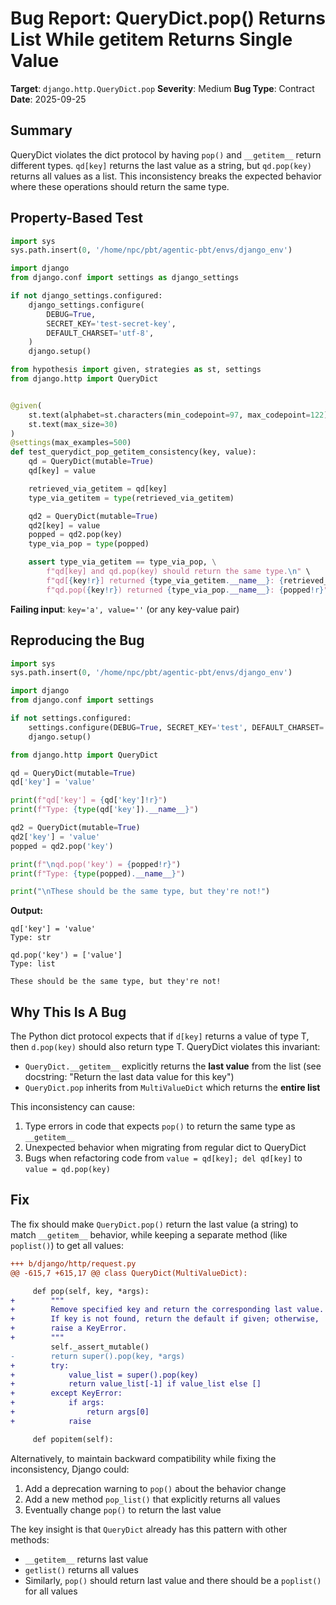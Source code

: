 # Bug Report: QueryDict.pop() Returns List While __getitem__ Returns Single Value

**Target**: `django.http.QueryDict.pop`
**Severity**: Medium
**Bug Type**: Contract
**Date**: 2025-09-25

## Summary

QueryDict violates the dict protocol by having `pop()` and `__getitem__` return different types. `qd[key]` returns the last value as a string, but `qd.pop(key)` returns all values as a list. This inconsistency breaks the expected behavior where these operations should return the same type.

## Property-Based Test

```python
import sys
sys.path.insert(0, '/home/npc/pbt/agentic-pbt/envs/django_env')

import django
from django.conf import settings as django_settings

if not django_settings.configured:
    django_settings.configure(
        DEBUG=True,
        SECRET_KEY='test-secret-key',
        DEFAULT_CHARSET='utf-8',
    )
    django.setup()

from hypothesis import given, strategies as st, settings
from django.http import QueryDict


@given(
    st.text(alphabet=st.characters(min_codepoint=97, max_codepoint=122), min_size=1, max_size=20),
    st.text(max_size=30)
)
@settings(max_examples=500)
def test_querydict_pop_getitem_consistency(key, value):
    qd = QueryDict(mutable=True)
    qd[key] = value

    retrieved_via_getitem = qd[key]
    type_via_getitem = type(retrieved_via_getitem)

    qd2 = QueryDict(mutable=True)
    qd2[key] = value
    popped = qd2.pop(key)
    type_via_pop = type(popped)

    assert type_via_getitem == type_via_pop, \
        f"qd[key] and qd.pop(key) should return the same type.\n" \
        f"qd[{key!r}] returned {type_via_getitem.__name__}: {retrieved_via_getitem!r}\n" \
        f"qd.pop({key!r}) returned {type_via_pop.__name__}: {popped!r}"
```

**Failing input**: `key='a', value=''` (or any key-value pair)

## Reproducing the Bug

```python
import sys
sys.path.insert(0, '/home/npc/pbt/agentic-pbt/envs/django_env')

import django
from django.conf import settings

if not settings.configured:
    settings.configure(DEBUG=True, SECRET_KEY='test', DEFAULT_CHARSET='utf-8')
    django.setup()

from django.http import QueryDict

qd = QueryDict(mutable=True)
qd['key'] = 'value'

print(f"qd['key'] = {qd['key']!r}")
print(f"Type: {type(qd['key']).__name__}")

qd2 = QueryDict(mutable=True)
qd2['key'] = 'value'
popped = qd2.pop('key')

print(f"\nqd.pop('key') = {popped!r}")
print(f"Type: {type(popped).__name__}")

print("\nThese should be the same type, but they're not!")
```

**Output:**
```
qd['key'] = 'value'
Type: str

qd.pop('key') = ['value']
Type: list

These should be the same type, but they're not!
```

## Why This Is A Bug

The Python dict protocol expects that if `d[key]` returns a value of type T, then `d.pop(key)` should also return type T. QueryDict violates this invariant:

- `QueryDict.__getitem__` explicitly returns the **last value** from the list (see docstring: "Return the last data value for this key")
- `QueryDict.pop` inherits from `MultiValueDict` which returns the **entire list**

This inconsistency can cause:
1. Type errors in code that expects `pop()` to return the same type as `__getitem__`
2. Unexpected behavior when migrating from regular dict to QueryDict
3. Bugs when refactoring code from `value = qd[key]; del qd[key]` to `value = qd.pop(key)`

## Fix

The fix should make `QueryDict.pop()` return the last value (a string) to match `__getitem__` behavior, while keeping a separate method (like `poplist()`) to get all values:

```diff
+++ b/django/http/request.py
@@ -615,7 +615,17 @@ class QueryDict(MultiValueDict):

     def pop(self, key, *args):
+        """
+        Remove specified key and return the corresponding last value.
+        If key is not found, return the default if given; otherwise,
+        raise a KeyError.
+        """
         self._assert_mutable()
-        return super().pop(key, *args)
+        try:
+            value_list = super().pop(key)
+            return value_list[-1] if value_list else []
+        except KeyError:
+            if args:
+                return args[0]
+            raise

     def popitem(self):
```

Alternatively, to maintain backward compatibility while fixing the inconsistency, Django could:
1. Add a deprecation warning to `pop()` about the behavior change
2. Add a new method `pop_list()` that explicitly returns all values
3. Eventually change `pop()` to return the last value

The key insight is that `QueryDict` already has this pattern with other methods:
- `__getitem__` returns last value
- `getlist()` returns all values
- Similarly, `pop()` should return last value and there should be a `poplist()` for all values